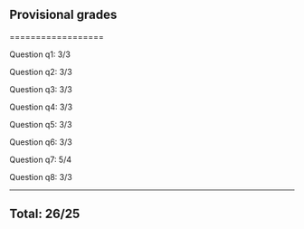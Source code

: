 ## Provisional grades
==================

Question q1: 3/3

Question q2: 3/3

Question q3: 3/3

Question q4: 3/3

Question q5: 3/3

Question q6: 3/3

Question q7: 5/4

Question q8: 3/3

------------------
## Total: 26/25
